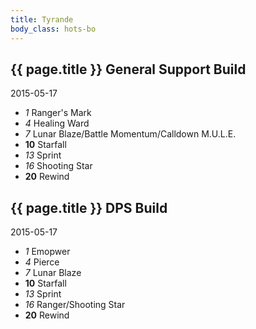 ```yaml
---
title: Tyrande
body_class: hots-bo
---
```


## {{ page.title }} General Support Build
2015-05-17

-   _1_  Ranger\'s Mark
-   _4_  Healing Ward
-   _7_  Lunar Blaze/Battle Momentum/Calldown M.U.L.E.
- __10__ Starfall
-  _13_  Sprint
-  _16_  Shooting Star
- __20__ Rewind

## {{ page.title }} DPS Build
2015-05-17

-   _1_  Emopwer
-   _4_  Pierce
-   _7_  Lunar Blaze
- __10__ Starfall
-  _13_  Sprint
-  _16_  Ranger/Shooting Star
- __20__ Rewind
